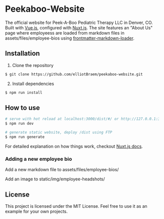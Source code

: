 # Peekaboo-Website

The official website for Peek-A-Boo Pediatric Therapy LLC in Denver, CO.
Built with [Vue.js](https://vuejs.org), configured with [Nuxt.js](https://nuxtjs.org).
The site features an "About Us" page where employeess are loaded from markdown files in assets/files/employee-bios using [frontmatter-markdown-loader](https://github.com/hmsk/frontmatter-markdown-loader).

## Installation

1. Clone the repository
``` bash
$ git clone https://github.com/elliotBraem/peekaboo-website.git
```
2. Install dependencies
``` bash
$ npm run install
```

## How to use

``` bash
# serve with hot reload at localhost:3000/dist/#/ or http://127.0.0.1:3000
$ npm run dev

# generate static website, deploy /dist using FTP
$ npm run generate
```

For detailed explanation on how things work, checkout [Nuxt.js docs](https://nuxtjs.org).

### Adding a new employee bio

Add a new markdown file to assets/files/employee-bios/

Add an image to static/img/employee-headshots/


## License

This project is licensed under the MIT License. Feel free to use it as an example for your own projects.

